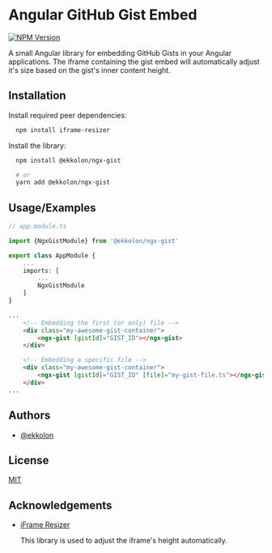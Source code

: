 
# Angular GitHub Gist Embed

[![NPM Version][npm-image]][npm-url]

A small Angular library for embedding GitHub Gists in your Angular applications.
The iframe containing the gist embed will automatically adjust it's size based on the gist's inner content height.

[npm-image]: https://img.shields.io/npm/v/@ekkolon/ngx-gist.svg
[npm-url]: https://npmjs.org/package/@ekkolon/ngx-gist

## Installation

Install required peer dependencies:

```bash
  npm install iframe-resizer
```

Install the library:


```bash
  npm install @ekkolon/ngx-gist

  # or
  yarn add @ekkolon/ngx-gist
```

    
## Usage/Examples

```ts
// app.module.ts

import {NgxGistModule} from '@ekkolon/ngx-gist'

export class AppModule {
    ...
    imports: [
        ...
        NgxGistModule
    ]
}
```

```html
... 
    <!-- Embedding the first (or only) file -->
    <div class="my-awesome-gist-container">
        <ngx-gist [gistId]="GIST_ID"></ngx-gist>
    </div>

    <!-- Embedding a specific file -->
    <div class="my-awesome-gist-container">
        <ngx-gist [gistId]="GIST_ID" [file]="my-gist-file.ts"></ngx-gist>
    </div>
...
```


## Authors

- [@ekkolon](https://www.github.com/ekkolon)


## License

[MIT](https://choosealicense.com/licenses/mit/)


## Acknowledgements

 - [iFrame Resizer](https://github.com/davidjbradshaw/iframe-resizer/)
        
    This library is used to adjust the iframe's height automatically.
